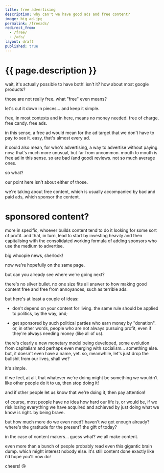 ```yaml
---
title: free advertising
description: why can't we have good ads and free content?
image: big ad.jpg
permalink: /freeads/
redirect_from:
  - /free/
  - /ads/
layout: draft
published: true
---
```


# {{ page.description }}

wait, it's actually possible to have both! isn't it? how about most google products?

those are not really free. what "free" even means?

let's cut it down in pieces... and keep it simple.

free, in most contexts and in here, means no money needed. free of charge. free candy. free ads.

in this sense, a free ad would mean for the ad target that we don't have to pay to see it. easy, that's almost every ad.

it could also mean, for who's advertising, a way to advertise without paying. now, that's much more unusual, but far from uncommon. mouth to mouth is free ad in this sense. so are bad (and good) reviews. not so much average ones.

so what?

our point here isn't about either of those.

we're taking about free content, which is usually accompanied by bad and paid ads, which sponsor the content.

# sponsored content?

more in specific, whoever builds content tend to do it looking for some sort of profit. and that, in turn, lead to start by investing heavily and then capitalising with the consolidated working formula of adding sponsors who use the medium to advertise.

big whoopie news, sherlock!

now we're hopefully on the same page.

but can you already see where we're going next?

there's no silver bullet. no one size fits all answer to how making good content free and free from annoyances, such as terrible ads.

but here's at least a couple of ideas:

- don't depend on your content for living. the same rule should be applied to politics, by the way, and;

- get sponsored by such political parties who earn money by "donation". or, in other words, people who are not always pursuing profit, even if they're always needing money (like all of us).

there's clearly a new monetary model being developed, some evolution from capitalism and perhaps even merging with socialism... something else. but, it doesn't even have a name, yet. so, meanwhile, let's just drop the bullshit from our lives, shall we?

it's simple.

if we feel, at all, that whatever we're doing might be something we wouldn't like other people do it to us, then stop doing it!

and if other people let us know that we're doing it, then pay attention!

of course, most people have no idea how hard our life is, or would be, if we risk losing everything we have acquired and achieved by just doing what we know is right. by being brave.

but how much more do we even need? haven't we got enough already? where's the gratitude for the present? the gift of today?

in the case of content makers... guess what? we all make content.

even more than a bunch of people probably read even this gigantic brain dump. which might interest nobody else. it's still content done exactly like i'd hope you'll now do!

cheers! 😘
